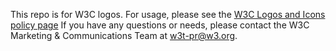 This repo is for W3C logos.
For usage, please see the [W3C Logos and Icons policy page](https://www.w3.org/policies/logos/)
If you have any questions or needs, please contact the W3C Marketing & Communications Team at <w3t-pr@w3.org>.

